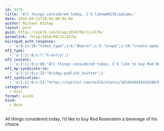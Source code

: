 ```yaml
---
id: 4176
title: 'All things considered today, I’d like&#8230;&diams;'
date: 2018-08-21T19:03:00-04:00
author: Michael Bishop
layout: post
guid: https://miklb.com/blog/2018/08/21/4176/
permalink: /blog/2018/08/21/4176/
micropub_auth_response:
  - 'a:8:{s:10:"token_type";s:6:"Bearer";s:5:"scope";s:19:"create update media";s:2:"me";s:18:"https://miklb.com/";s:9:"issued_by";s:45:"https://miklb.com/wp-json/indieauth/1.0/token";s:9:"client_id";s:21:"https://quill.p3k.io/";s:9:"issued_at";i:1534892116;s:4:"user";i:1;s:13:"last_accessed";i:1534892580;}'
mf2_type:
  - 'a:1:{i:0;s:7:"h-entry";}'
mf2_content:
  - 'a:1:{i:0;s:88:"All things considered today, I’d like to buy Rod Rosenstein a beverage of his choice. ";}'
mf2_mp-syndicate-to:
  - 'a:1:{i:0;s:22:"bridgy-publish_twitter";}'
mf2_syndication:
  - 'a:1:{i:0;s:52:"https://twitter.com/miklb/status/1032040416416288768";}'
categories:
  - misc
format: aside
kind:
  - Note
---
```

<div class="e-content">
All things considered today, I’d like to buy Rod Rosenstein a beverage of his choice. 
</div>